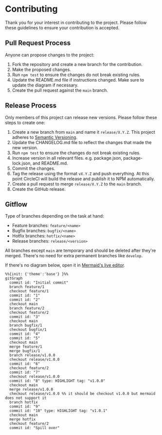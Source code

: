 # Contributing

Thank you for your interest in contributing to the project. Please follow
these guidelines to ensure your contribution is accepted.

## Pull Request Process

Anyone can propose changes to the project:

1. Fork the repository and create a new branch for the contribution.
2. Make the proposed changes.
3. Run `npm test` to ensure the changes do not break existing rules.
4. Update the README.md file if instructions changed. Make sure to update the
   diagram if necessary.
5. Create the pull request against the `main` branch.

## Release Process

Only members of this project can release new versions. Please follow these
steps to create one:

1. Create a new branch from `main` and name it `release/X.Y.Z`. This project
   adheres to [Semantic Versioning](http://semver.org/).
2. Update the CHANGELOG.md file to reflect the changes that made the new
   version.
3. Run `npm test` to ensure the changes do not break existing rules.
4. Increase version in all relevant files. e.g. package.json,
   package-lock.json, and README.md.
5. Commit the changes.
6. Tag the release using the format `vX.Y.Z` and push everything. At this point
   CircleCI will build the release and publish it to NPM automatically.
7. Create a pull request to merge `release/X.Y.Z` to the `main` branch.
8. Create the GitHub release.

## Gitflow

Type of branches depending on the task at hand:

- Feature branches: `feature/<name>`
- Bugfix branches: `bugfix/<name>`
- Hotfix branches: `hotfix/<name>`
- Release branches: `release/<version>`

All branches except `main` are temporary and should be deleted after they're
merged. There's no need for extra permanent branches like `develop`.

If there's no diagram below, open it in [Mermaid's live editor][diagram].

```mermaid
%%{init: {'theme':'base'} }%%
gitGraph
  commit id: "Initial commit"
  branch feature/1
  checkout feature/1
  commit id: "1"
  commit id: "2"
  checkout main
  branch feature/2
  checkout feature/2
  commit id: "3"
  checkout main
  branch bugfix/1
  checkout bugfix/1
  commit id: "4"
  commit id: "5"
  checkout main
  merge feature/1
  merge bugfix/1
  branch release/v1.0.0
  checkout release/v1.0.0
  commit id: "6"
  checkout feature/2
  commit id: "7"
  checkout release/v1.0.0
  commit id: "8" type: HIGHLIGHT tag: "v1.0.0"
  checkout main
  merge release/v1.0.0
  checkout release/v1.0.0 %% it should be checkout v1.0.0 but mermaid does not support it
  branch hotfix
  commit id: "9"
  commit id: "10" type: HIGHLIGHT tag: "v1.0.1"
  checkout main
  merge hotfix
  checkout feature/2
  commit id: "Spill over"
```

[diagram]: https://mermaid.live/edit#pako:eNqNU8tuwjAQ_BVre0VA6DvXtgIkbvToi5MsidXEjpw1KkL8ex0wbRIC6SGX2dmZnYm8h1gnCCGkkuZGlBlXjMW6KCQxmYSMw1JJkiL3IIeaEBmh4oxtUJA1OAmOSxnGX9pSB21KBaftFjbz2Hm7EFL1WMx6LWYXcve35SKbbuR35-AW2BR76Ln38YpBgSbFdvYT1FT3VxjMUVQ42Qbj6XjakusZNd2fOu7Xi3juMAeEXzgw2pUYssVyvli575ORSOuR37gV-9-B2B1zllWmbZ6wCP9ofhzV0micesISjRVT2tFtWWrjLqVGh5kmV-tFjteeXxZMB8IFN8M1nIZrX5cyz5neouEAI_BZ3Pva11QOlGGBHGpq5GrhMDrhv8_PjfYcjCZB-HZUXokI8xrfiLzCA1cHJ2zLxBE-EknaQHicjEBY0uudiiEkY_FMepciNaLwrMMPN2JPUQ
